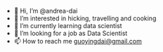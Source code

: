 - 👋 Hi, I’m @andrea-dai
- 👀 I’m interested in hicking, travelling and cooking
- 🌱 I’m currently learning data scientist
- 💞️ I’m looking for a job as Data Scientist
- 📫 How to reach me guoyingdai@gmail.com

<!---
andrea-dai/andrea-dai is a ✨ special ✨ repository because its `README.md` (this file) appears on your GitHub profile.
You can click the Preview link to take a look at your changes.
--->
